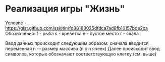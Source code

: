 # Реализация игры "Жизнь"

Условие - https://gist.github.com/sslotin/fd88188025dfdca7ad8fb16157bde2ca
Обозначения:
f - рыба
s - креветка
e - пустое место
r - скала

Ввод данных происходит следующим образом: сначала вводится переменная n -- размер массива (n x n ячеек)
Далее происходит ввод символов, которые обозначают соответствующую клетку (см. выше)
